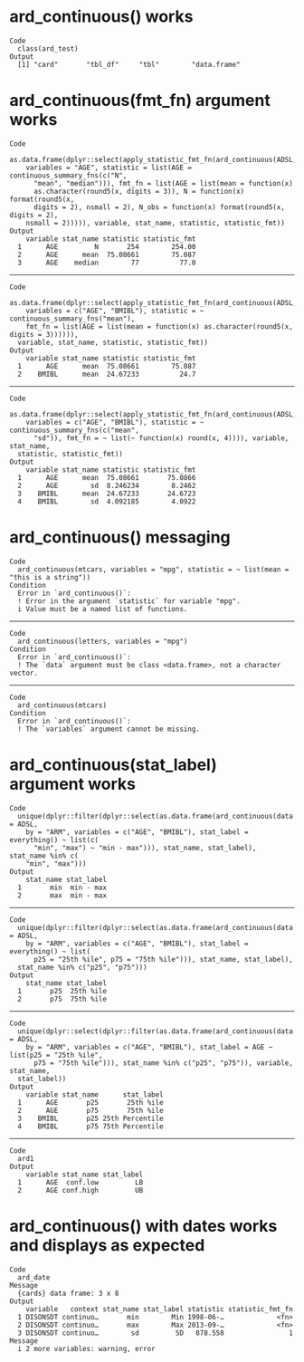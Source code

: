 # ard_continuous() works

    Code
      class(ard_test)
    Output
      [1] "card"       "tbl_df"     "tbl"        "data.frame"

# ard_continuous(fmt_fn) argument works

    Code
      as.data.frame(dplyr::select(apply_statistic_fmt_fn(ard_continuous(ADSL,
        variables = "AGE", statistic = list(AGE = continuous_summary_fns(c("N",
          "mean", "median"))), fmt_fn = list(AGE = list(mean = function(x)
          as.character(round5(x, digits = 3)), N = function(x) format(round5(x,
          digits = 2), nsmall = 2), N_obs = function(x) format(round5(x, digits = 2),
        nsmall = 2))))), variable, stat_name, statistic, statistic_fmt))
    Output
        variable stat_name statistic statistic_fmt
      1      AGE         N       254        254.00
      2      AGE      mean  75.08661        75.087
      3      AGE    median        77          77.0

---

    Code
      as.data.frame(dplyr::select(apply_statistic_fmt_fn(ard_continuous(ADSL,
        variables = c("AGE", "BMIBL"), statistic = ~ continuous_summary_fns("mean"),
        fmt_fn = list(AGE = list(mean = function(x) as.character(round5(x, digits = 3)))))),
      variable, stat_name, statistic, statistic_fmt))
    Output
        variable stat_name statistic statistic_fmt
      1      AGE      mean  75.08661        75.087
      2    BMIBL      mean  24.67233          24.7

---

    Code
      as.data.frame(dplyr::select(apply_statistic_fmt_fn(ard_continuous(ADSL,
        variables = c("AGE", "BMIBL"), statistic = ~ continuous_summary_fns(c("mean",
          "sd")), fmt_fn = ~ list(~ function(x) round(x, 4)))), variable, stat_name,
      statistic, statistic_fmt))
    Output
        variable stat_name statistic statistic_fmt
      1      AGE      mean  75.08661       75.0866
      2      AGE        sd  8.246234        8.2462
      3    BMIBL      mean  24.67233       24.6723
      4    BMIBL        sd  4.092185        4.0922

# ard_continuous() messaging

    Code
      ard_continuous(mtcars, variables = "mpg", statistic = ~ list(mean = "this is a string"))
    Condition
      Error in `ard_continuous()`:
      ! Error in the argument `statistic` for variable "mpg".
      i Value must be a named list of functions.

---

    Code
      ard_continuous(letters, variables = "mpg")
    Condition
      Error in `ard_continuous()`:
      ! The `data` argument must be class <data.frame>, not a character vector.

---

    Code
      ard_continuous(mtcars)
    Condition
      Error in `ard_continuous()`:
      ! The `variables` argument cannot be missing.

# ard_continuous(stat_label) argument works

    Code
      unique(dplyr::filter(dplyr::select(as.data.frame(ard_continuous(data = ADSL,
        by = "ARM", variables = c("AGE", "BMIBL"), stat_label = everything() ~ list(c(
          "min", "max") ~ "min - max"))), stat_name, stat_label), stat_name %in% c(
        "min", "max")))
    Output
        stat_name stat_label
      1       min  min - max
      2       max  min - max

---

    Code
      unique(dplyr::filter(dplyr::select(as.data.frame(ard_continuous(data = ADSL,
        by = "ARM", variables = c("AGE", "BMIBL"), stat_label = everything() ~ list(
          p25 = "25th %ile", p75 = "75th %ile"))), stat_name, stat_label),
      stat_name %in% c("p25", "p75")))
    Output
        stat_name stat_label
      1       p25  25th %ile
      2       p75  75th %ile

---

    Code
      unique(dplyr::select(dplyr::filter(as.data.frame(ard_continuous(data = ADSL,
        by = "ARM", variables = c("AGE", "BMIBL"), stat_label = AGE ~ list(p25 = "25th %ile",
          p75 = "75th %ile"))), stat_name %in% c("p25", "p75")), variable, stat_name,
      stat_label))
    Output
        variable stat_name      stat_label
      1      AGE       p25       25th %ile
      2      AGE       p75       75th %ile
      3    BMIBL       p25 25th Percentile
      4    BMIBL       p75 75th Percentile

---

    Code
      ard1
    Output
        variable stat_name stat_label
      1      AGE  conf.low         LB
      2      AGE conf.high         UB

# ard_continuous() with dates works and displays as expected

    Code
      ard_date
    Message
      {cards} data frame: 3 x 8
    Output
        variable   context stat_name stat_label statistic statistic_fmt_fn
      1 DISONSDT continuo…       min        Min 1998-06-…             <fn>
      2 DISONSDT continuo…       max        Max 2013-09-…             <fn>
      3 DISONSDT continuo…        sd         SD   878.558                1
    Message
      i 2 more variables: warning, error

